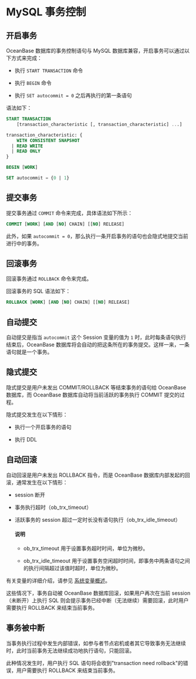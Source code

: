# MySQL 事务控制

## 开启事务

OceanBase 数据库的事务控制语句与 MySQL 数据库兼容，开启事务可以通过以下方式来完成：

* 执行 `START TRANSACTION` 命令

* 执行 `BEGIN` 命令

* 执行 `SET autocommit = 0` 之后再执行的第一条语句

语法如下：

```sql
START TRANSACTION
    [transaction_characteristic [, transaction_characteristic] ...]

transaction_characteristic: {
    WITH CONSISTENT SNAPSHOT
  | READ WRITE
  | READ ONLY
}

BEGIN [WORK]

SET autocommit = {0 | 1}
```

## 提交事务

提交事务通过 `COMMIT` 命令来完成，具体语法如下所示：

```sql
COMMIT [WORK] [AND [NO] CHAIN] [[NO] RELEASE]
```

此外，如果 `autocommit = 0`，那么执行一条开启事务的语句也会隐式地提交当前进行中的事务。

## 回滚事务

回滚事务通过 `ROLLBACK` 命令来完成。

回滚事务的 SQL 语法如下：

```sql
ROLLBACK [WORK] [AND [NO] CHAIN] [[NO] RELEASE]
```

## 自动提交

自动提交是指当 `autocommit` 这个 Session 变量的值为 `1` 时，此时每条语句执行结束后，OceanBase 数据库将会自动的把这条所在的事务提交。这样一来，一条语句就是一个事务。

## 隐式提交

隐式提交是用户未发出 COMMIT/ROLLBACK 等结束事务的语句给 OceanBase 数据库，而 OceanBase 数据库自动将当前活跃的事务执行 COMMIT 提交的过程。

隐式提交发生在以下情形：

* 执行一个开启事务的语句

* 执行 DDL

## 自动回滚

自动回滚是用户未发出 ROLLBACK 指令，而是 OceanBase 数据库内部发起的回滚，通常发生在以下情形：

* session 断开

* 事务执行超时（ob_trx_timeout）

* 活跃事务的 session 超过一定时长没有语句执行（ob_trx_idle_timeout）

  <main id="notice" type='explain'>
    <h4>说明</h4>
    <ul>
    <li>
    <p>ob_trx_timeout 用于设置事务超时时间，单位为微秒。</p>
    </li>
    <li>
    <p>ob_trx_idle_timeout 用于设置事务空闲超时时间，即事务中两条语句之间的执行间隔超过该值时超时，单位为微秒。</p>
    </li>
    </ul>
  </main>

有关变量的详细介绍，请参见 [系统变量概述](../../../../../5.system-reference/2.system-variable/1.overview-of-system-variables.md)。

这些情况下，事务自动被 OceanBase 数据库回滚，如果用户再次在当前 session（未断开）上执行 SQL 则会提示事务已经中断（无法继续）需要回滚，此时用户需要执行 ROLLBACK 来结束当前事务。

## 事务被中断

当事务执行过程中发生内部错误，如参与者节点宕机或者其它导致事务无法继续时，此时当前事务无法继续成功地执行语句，只能回滚。

此种情况发生时，用户执行 SQL 语句将会收到"transaction need rollback"的错误，用户需要执行 ROLLBACK 来结束当前事务。
